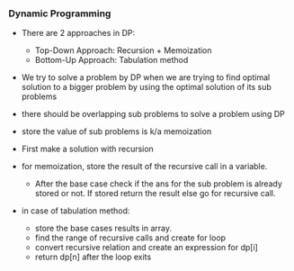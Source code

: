 ### Dynamic Programming
- There are 2 approaches in DP:
  - Top-Down Approach: Recursion + Memoization
  - Bottom-Up Approach: Tabulation method

- We try to solve a problem by DP when we are trying to find optimal solution to a bigger problem by using the optimal solution of its sub problems
- there should be overlapping sub problems to solve a problem using DP
- store the value of sub problems is k/a memoization


- First make a solution with recursion
- for memoization, store the result of the recursive call in a variable.
  - After the base case check if the ans for the sub problem is already stored or not. If stored return the result else go for recursive call.
- in case of tabulation method:
  - store the base cases results in array.
  - find the range of recursive calls and create for loop
  - convert recursive relation and create an expression for dp[i]
  - return dp[n] after the loop exits
